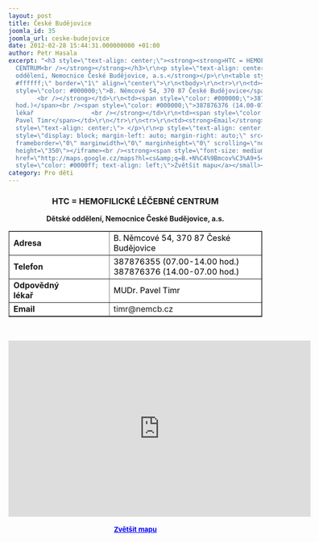 ```yaml
---
layout: post
title: České Budějovice
joomla_id: 35
joomla_url: ceske-budejovice
date: 2012-02-28 15:44:31.000000000 +01:00
author: Petr Hasala
excerpt: "<h3 style=\"text-align: center;\"><strong><strong>HTC = HEMOFILICKÉ LÉČEBNÉ
  CENTRUM<br /></strong></strong></h3>\r\n<p style=\"text-align: center;\"><strong>Dětské
  oddělení, Nemocnice České Budějovice, a.s.</strong></p>\r\n<table style=\"background-color:
  #ffffff;\" border=\"1\" align=\"center\">\r\n<tbody>\r\n<tr>\r\n<td><strong>Adresa</strong></td>\r\n<td><span
  style=\"color: #000000;\">B. Němcové 54, 370 87 České Budějovice</span></td>\r\n</tr>\r\n<tr>\r\n<td><strong>Telefon
        <br /></strong></td>\r\n<td><span style=\"color: #000000;\">387876355 (07.00-14.00
  hod.)</span><br /><span style=\"color: #000000;\">387876376 (14.00-07.00 hod.)</span></td>\r\n</tr>\r\n<tr>\r\n<td><strong>Odpovědný
  lékař                <br /></strong></td>\r\n<td><span style=\"color: #000000;\">MUDr.
  Pavel Timr</span></td>\r\n</tr>\r\n<tr>\r\n<td><strong>Email</strong></td>\r\n<td>timr@nemcb.cz</td>\r\n</tr>\r\n</tbody>\r\n</table>\r\n<p
  style=\"text-align: center;\"> </p>\r\n<p style=\"text-align: center;\"><iframe
  style=\"display: block; margin-left: auto; margin-right: auto;\" src=\"http://maps.google.cz/maps?hl=cs&amp;q=B.+N%C4%9Bmcov%C3%A9+54,+370+01+%C4%8Cesk%C3%A9+Bud%C4%9Bjovice&amp;ie=UTF8&amp;hq=&amp;hnear=Bo%C5%BEeny+N%C4%9Bmcov%C3%A9+54,+370+01+%C4%8Cesk%C3%A9+Bud%C4%9Bjovice&amp;gl=cz&amp;sqi=2&amp;t=h&amp;brcurrent=5,0,0&amp;ll=48.961117,14.470539&amp;spn=0.019724,0.051498&amp;z=14&amp;iwloc=A&amp;output=embed\"
  frameborder=\"0\" marginwidth=\"0\" marginheight=\"0\" scrolling=\"no\" width=\"600\"
  height=\"350\"></iframe><br /><strong><span style=\"font-size: medium;\"><small><a
  href=\"http://maps.google.cz/maps?hl=cs&amp;q=B.+N%C4%9Bmcov%C3%A9+54,+370+01+%C4%8Cesk%C3%A9+Bud%C4%9Bjovice&amp;ie=UTF8&amp;hq=&amp;hnear=Bo%C5%BEeny+N%C4%9Bmcov%C3%A9+54,+370+01+%C4%8Cesk%C3%A9+Bud%C4%9Bjovice&amp;gl=cz&amp;sqi=2&amp;t=h&amp;brcurrent=5,0,0&amp;ll=48.961117,14.470539&amp;spn=0.019724,0.051498&amp;z=14&amp;iwloc=A&amp;source=embed\"
  style=\"color: #0000ff; text-align: left;\">Zvětšit mapu</a></small></span></strong></p>"
category: Pro děti
---
```

<h3 style="text-align: center;"><strong><strong>HTC = HEMOFILICKÉ LÉČEBNÉ CENTRUM<br /></strong></strong></h3>
<p style="text-align: center;"><strong>Dětské oddělení, Nemocnice České Budějovice, a.s.</strong></p>
<table style="background-color: #ffffff;" border="1" align="center">
<tbody>
<tr>
<td><strong>Adresa</strong></td>
<td><span style="color: #000000;">B. Němcové 54, 370 87 České Budějovice</span></td>
</tr>
<tr>
<td><strong>Telefon       <br /></strong></td>
<td><span style="color: #000000;">387876355 (07.00-14.00 hod.)</span><br /><span style="color: #000000;">387876376 (14.00-07.00 hod.)</span></td>
</tr>
<tr>
<td><strong>Odpovědný lékař                <br /></strong></td>
<td><span style="color: #000000;">MUDr. Pavel Timr</span></td>
</tr>
<tr>
<td><strong>Email</strong></td>
<td>timr@nemcb.cz</td>
</tr>
</tbody>
</table>
<p style="text-align: center;"> </p>
<p style="text-align: center;"><iframe style="display: block; margin-left: auto; margin-right: auto;" src="http://maps.google.cz/maps?hl=cs&amp;q=B.+N%C4%9Bmcov%C3%A9+54,+370+01+%C4%8Cesk%C3%A9+Bud%C4%9Bjovice&amp;ie=UTF8&amp;hq=&amp;hnear=Bo%C5%BEeny+N%C4%9Bmcov%C3%A9+54,+370+01+%C4%8Cesk%C3%A9+Bud%C4%9Bjovice&amp;gl=cz&amp;sqi=2&amp;t=h&amp;brcurrent=5,0,0&amp;ll=48.961117,14.470539&amp;spn=0.019724,0.051498&amp;z=14&amp;iwloc=A&amp;output=embed" frameborder="0" marginwidth="0" marginheight="0" scrolling="no" width="600" height="350"></iframe><br /><strong><span style="font-size: medium;"><small><a href="http://maps.google.cz/maps?hl=cs&amp;q=B.+N%C4%9Bmcov%C3%A9+54,+370+01+%C4%8Cesk%C3%A9+Bud%C4%9Bjovice&amp;ie=UTF8&amp;hq=&amp;hnear=Bo%C5%BEeny+N%C4%9Bmcov%C3%A9+54,+370+01+%C4%8Cesk%C3%A9+Bud%C4%9Bjovice&amp;gl=cz&amp;sqi=2&amp;t=h&amp;brcurrent=5,0,0&amp;ll=48.961117,14.470539&amp;spn=0.019724,0.051498&amp;z=14&amp;iwloc=A&amp;source=embed" style="color: #0000ff; text-align: left;">Zvětšit mapu</a></small></span></strong></p>
